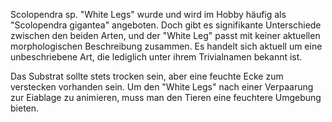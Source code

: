 Scolopendra sp. "White Legs" wurde und wird im Hobby häufig als "Scolopendra gigantea" angeboten. Doch gibt es signifikante Unterschiede zwischen den beiden Arten, und der "White Leg" passt mit keiner aktuellen morphologischen Beschreibung zusammen. Es handelt sich aktuell um eine unbeschriebene Art, die lediglich unter ihrem Trivialnamen bekannt ist.

Das Substrat sollte stets trocken sein, aber eine feuchte Ecke zum verstecken vorhanden sein. Um den "White Legs" nach einer Verpaarung zur Eiablage zu animieren, muss man den Tieren eine feuchtere Umgebung bieten.